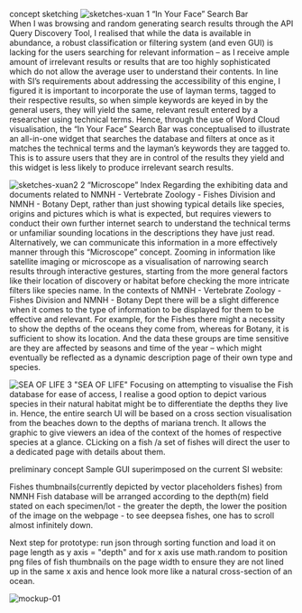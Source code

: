 concept sketching
![sketches-xuan](https://github.com/user-attachments/assets/7c313a2c-dd8d-408b-bdc4-d6d87b04497d)
1 “In Your Face” Search Bar  
When I was browsing and random generating search results through the API Query Discovery Tool, I realised that while the data is available in abundance, a robust classification or filtering system (and even GUI) is lacking for the users searching for relevant information – as I receive ample amount of irrelevant results or results that are too highly sophisticated which do not allow the average user to understand their contents. 
In line with SI’s requirements about addressing the accessibility of this engine, I figured it is important to incorporate the use of layman terms, tagged to their respective results, so when simple keywords are keyed in by the general users, they will yield the same, relevant result entered by a researcher using technical terms.
Hence, through the use of Word Cloud visualisation, the “In Your Face” Search Bar was conceptualised to illustrate an all-in-one widget that searches the database and filters at once as it matches the technical terms and the layman’s keywords they are tagged to. This is to assure users that they are in control of the results they yield and this widget is less likely to produce irrelevant search results.


![sketches-xuan2](https://github.com/user-attachments/assets/49cdc789-7a73-47d5-bc3d-c81413ecb634)
2 “Microscope” Index
Regarding the exhibiting data and documents related to NMNH - Vertebrate Zoology - Fishes Division and NMNH - Botany Dept, rather than just showing typical details like species, origins and pictures which is what is expected, but requires viewers to conduct their own further internet search to understand the technical terms or unfamiliar sounding locations in the descriptions they have just read.  
Alternatively, we can communicate this information in a more effectively manner through this “Microscope” concept. Zooming in information like satellite imaging or microscope as a visualisation of narrowing search results through interactive gestures, starting from the more general factors like their location of discovery or habitat before checking the more intricate filters like species name. 
In the contexts of NMNH - Vertebrate Zoology - Fishes Division and NMNH - Botany Dept there will be a slight difference when it comes to the type of information to be displayed for them to be effective and relevant. For example, for the Fishes there might a necessity to show the depths of the oceans they come from, whereas for Botany, it is sufficient to show its location. And the data these groups are time sensitive are they are affected by seasons and time of the year – which might eventually be reflected as a dynamic description page of their own type and species.


![SEA OF LIFE](https://github.com/user-attachments/assets/d5d5b817-454e-4d44-8c05-cacf8b3e5e67)
3 "SEA OF LIFE"
Focusing on attempting to visualise the Fish database for ease of access, I realise a good option to depict various species in their natural habitat might be to differentiate the depths they live in. Hence, the entire search UI will be based on a cross section visualisation from the beaches down to the depths of mariana trench. It allows the graphic to give viewers an idea of the context of the homes of respective species at a glance. CLicking on a fish /a set of fishes will direct the user to a dedicated page with details about them.




preliminary concept
Sample GUI superimposed on the current SI website:

Fishes thumbnails(currently depicted by vector placeholders fishes) from NMNH Fish database will be arranged according to the depth(m) field stated on each specimen/lot - the greater the depth, the lower the position of the image on the webpage - to see deepsea fishes, one has to scroll almost infinitely down.

Next step for prototype: run json through sorting function and load it on page length as y axis = "depth" and for x axis use math.random to position png files of fish thumbnails on the page width to ensure they are not lined up in the same x axis and hence look more like a natural cross-section of an ocean.

![mockup-01](https://github.com/user-attachments/assets/97267eea-eeb2-4da2-aa89-352d571dd5a2)
